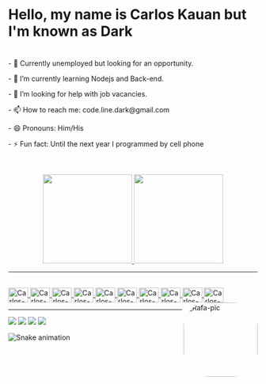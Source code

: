 
<h1>
  Hello, my name is Carlos Kauan but I'm known as Dark<h1>
</h1>
  
<p>
- 🔭 Currently unemployed but looking for an opportunity.
 </p> 
- 🌱 I’m currently learning Nodejs and Back-end.
</p> 
<p>
- 🤔 I’m looking for help with job vacancies.
</p> 
<p>
- 📫 How to reach me: code.line.dark@gmail.com
</p>
<p>
- 😄 Pronouns: Him/His
</p> 
<p> 
- ⚡ Fun fact: Until the next year I programmed by cell phone
</p>

##
<br>

<div align="center">
  <a href="https://github.com/carloskauan">
  <img height="180em" src="https://github-readme-stats.vercel.app/api?username=carloskauan&show_icons=true&theme=dark&include_all_commits=true&count_private=true"/>
  <img height="180em" src="https://github-readme-stats.vercel.app/api/top-langs/?username=carloskauan&layout=compact&langs_count=7&theme=dark"/>
</div>
  
  <hr>
  
<div style="display: inline_block"><br>
  <img align="center" alt="Carlos-Js" height="30" width="40" src="https://cdn.jsdelivr.net/gh/devicons/devicon/icons/html5/html5-original.svg" />
 <img align="center" alt="Carlos-Js" height="30" width="40" src="https://cdn.jsdelivr.net/gh/devicons/devicon/icons/css3/css3-original.svg" />
  <img align="center" alt="Carlos-Js" height="30" width="40" src="https://cdn.jsdelivr.net/gh/devicons/devicon/icons/javascript/javascript-original.svg" />
  <img align="center" alt="Carlos-Js" height="30" width="40" src="https://cdn.jsdelivr.net/gh/devicons/devicon/icons/typescript/typescript-original.svg" />
  <img align="center" alt="Carlos-Js" height="30" width="40" src="https://cdn.jsdelivr.net/gh/devicons/devicon/icons/react/react-original.svg" />
  <img align="center" alt="Carlos-Js" height="30" width="40" src="https://cdn.jsdelivr.net/gh/devicons/devicon/icons/nodejs/nodejs-original.svg" />
  <img align="center" alt="Carlos-Js" height="30" width="40" src="https://cdn.jsdelivr.net/gh/devicons/devicon/icons/express/express-original.svg" />
  <img align="center" alt="Carlos-Js" height="30" width="40" src="https://cdn.jsdelivr.net/gh/devicons/devicon/icons/mysql/mysql-original.svg" />
  <img align="center" alt="Carlos-Js" height="30" width="40" src="https://cdn.jsdelivr.net/gh/devicons/devicon/icons/mongodb/mongodb-original.svg" />
  <img align="center" alt="Carlos-Js" height="30" width="40" src="https://cdn.jsdelivr.net/gh/devicons/devicon/icons/sequelize/sequelize-original.svg" />
  
  <img align="right" alt="Rafa-pic" height="150" style="border-radius:50px;" src="https://i.pinimg.com/originals/87/df/6d/87df6d60f4cc3c07968ae2127bddcc30.gif">
</div>
  
</div>
<hr>
  <div> 
  <a href="https://www.instagram.com/carloskauan1597/" target="_blank"><img src="https://img.shields.io/badge/-Instagram-%23E4405F?style=for-the-badge&logo=instagram&logoColor=white" target="_blank"></a>
 <a href="https://discord.gg/YQZdHYRW" target="_blank"><img src="https://img.shields.io/badge/Discord-7289DA?style=for-the-badge&logo=discord&logoColor=white" target="_blank"></a> 
  <a href = "mailto:code.line.dark@gmail.com"><img src="https://img.shields.io/badge/-Gmail-%23333?style=for-the-badge&logo=gmail&logoColor=white" target="_blank"></a>
  <a href="https://www.linkedin.com/in/carlos-kauan-brito-monteiro-4a055a230/" target="_blank"><img src="https://img.shields.io/badge/-LinkedIn-%230077B5?style=for-the-badge&logo=linkedin&logoColor=white" target="_blank"></a>
    
   ![Snake animation](https://github.com/carloskauan/carloskauan/blob/output/github-contribution-grid-snake.svg)
  </div>
